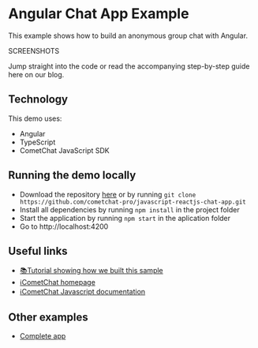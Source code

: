# Angular Chat App Example

This example shows how to build an anonymous group chat with Angular. 

SCREENSHOTS

Jump straight into the code or read the accompanying step-by-step guide here on our blog.

## Technology
This demo uses:

* Angular
* TypeScript
* CometChat JavaScript SDK

## Running the demo locally
* Download the repository [here](https://github.com/cometchat-pro/javascript-reactjs-chat-app.git) or by running `git clone https://github.com/cometchat-pro/javascript-reactjs-chat-app.git`
* Install all dependencies by running `npm install` in the project folder
* Start the application by running `npm start` in the aplication folder
* Go to http://localhost:4200

## Useful links 

* [📚Tutorial showing how we built this sample](www.google.com)
* [ℹ️CometChat homepage](https://www.cometchat.com/pro/)
* [ℹ️CometChat Javascript documentation](https://developer.cometchat.com/docs/web-quick-start)

## Other examples

* [Complete app](https://github.com/cometchat-pro/javascript-reactjs-chat-app)
